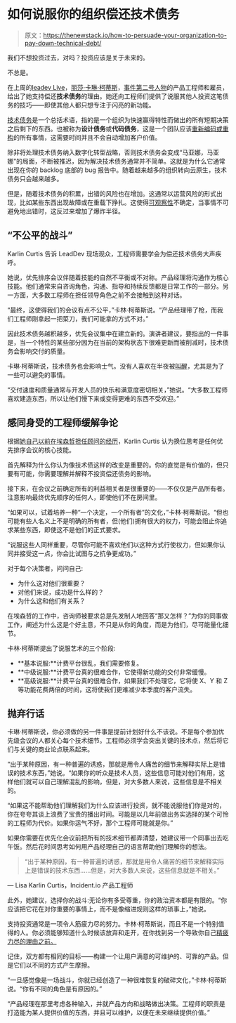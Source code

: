 # 如何说服你的组织偿还技术债务

> 原文：<https://thenewstack.io/how-to-persuade-your-organization-to-pay-down-technical-debt/>

我们不想投资过去，对吗？投资应该是关于未来的。

不总是。

在上周的[leadev Live](https://leaddev.com/leaddevlive/schedule)，[丽莎·卡琳·柯蒂斯](https://twitter.com/paprikati_eng)，[事件第二号人物](http://incident.io)的产品工程师和雇员，给出了她支持偿还**技术债务**的理由。她还向工程师们提供了说服其他人投资这笔债务的技巧——即使其他人都只想专注于闪亮的新功能。

[技术债务](https://thenewstack.io/stop-technical-debt-before-it-damages-your-company/)是一个总括术语，指的是一个组织为快速赢得特性而做出的所有短期决策之后剩下的东西。也被称为**设计债务**或**代码债务**，这是一个团队应该[重新编码或重构](https://thenewstack.io/to-reduce-tech-debt-eliminate-dependencies-and-refactoring/)的所有事情，这需要时间并且不会自动增加客户价值。

除非将处理技术债务纳入数字化转型战略，否则技术债务会变成“马亚娜，马亚娜”的局面，不断被推迟，因为解决技术债务通常并不简单。这就是为什么它通常出现在你的 backlog 底部的 bug 报告中。随着越来越多的组织转向云原生，技术债务只会越来越多。

但是，随着技术债务的积累，出错的风险也在增加。这通常以运营风险的形式出现，比如某些东西出现故障或在重载下挣扎。这使得[可观察性](https://thenewstack.io/monitoring-and-observability-whats-the-difference-and-why-does-it-matter/)不确定，当事情不可避免地出错时，这反过来增加了爆炸半径。

## “不公平的战斗”

Karlin Curtis 告诉 LeadDev 现场观众，工程师需要学会为偿还技术债务大声疾呼。

她说，优先排序会议伴随着技能的自然不平衡或不对称。产品经理将沟通作为核心技能。他们通常来自咨询角色，沟通、指导和持续反馈都是日常工作的一部分。另一方面，大多数工程师在担任领导角色之前不会接触到这种对话。

“最终，这使得我们的会议有点不公平，”卡林·柯蒂斯说。“产品经理带了枪，而我们工程师刚拿起一把菜刀，我们可能拿的方式不对。”

因此技术债务越积越多，优先会议集中在建立新的。演讲者建议，要指出的一件事是，当一个特性的某些部分因为在当前的架构状态下很难更新而被削减时，技术债务会影响交付的质量。

卡琳·柯蒂斯说，技术债务也会影响士气。没有人喜欢在半夜被[叫醒](https://thenewstack.io/call-rotations-best-wake-devs-middle-night/)，尤其是为了一些可以避免的事情。

“交付速度和质量通常与开发人员的快乐和满意度密切相关，”她说。“大多数工程师喜欢建造东西，所以让他们慢下来或变得更难的东西不受欢迎。”

## 感同身受的工程师缓解争论

根据[她自己以前在埃森哲担任顾问的经历](https://www.linkedin.com/in/lisa-karlin-curtis-a4563920/)，Karlin Curtis 认为换位思考是任何优先排序会议的核心技能。

首先解释为什么你认为像技术债这样的改变是重要的。你的直觉是有价值的，但只要有可能，你需要理解并解释不投资偿还债务的影响。

接下来，在会议之前确定所有的利益相关者是很重要的——不仅仅是产品所有者。注意影响最终优先顺序的任何人，即使他们不在房间里。

“如果可以，试着培养一种“一个决定，一个所有者”的文化，”卡林·柯蒂斯说。“但也可能有些人名义上不是明确的所有者，但(他们)拥有很大的权力，可能会阻止你追求某些东西，即使这不是他们的正式要求。

“说服这些人同样重要，尽管你可能不喜欢他们以这种方式行使权力，但如果你认同并接受这一点，你会比试图与之抗争更成功。”

对于每个决策者，问问自己:

*   为什么这对他们很重要？
*   对他们来说，成功是什么样的？
*   为什么这和他们有关系？

在埃森哲的工作中，咨询师被要求总是先发制人地回答“那又怎样？”为你的同事做工作，阐述为什么这是个好主意，不只是从你的角度，而是为他们，尽可能量化细节。

卡林·柯蒂斯提出了说服艺术的三个阶段:

*   **基本说服:**计费平台很乱，我们需要修复。
*   **中级说服:**计费平台真的很难合作，它使得新功能的交付非常缓慢。
*   **高级说服:**计费平台真的很难合作，如果我们不处理它，它将使 X、Y 和 Z 等功能花费两倍的时间，这将使我们更难减少本季度的客户流失。

## 抛弃行话

卡琳·柯蒂斯说，你必须做的另一件事是提前计划好什么不该说。不是每个参加优先级会议的人都关心每个技术细节。工程师必须学会突出关键的技术点，然后将它们与关键的商业论点联系起来。

“出于某种原因，有一种普遍的诱惑，那就是用令人痛苦的细节来解释实际上是错误的技术东西，”她说。“如果你的听众是技术人员，这些信息可能对他们有用，这样他们就可以自己理解混乱的影响，但是，对大多数人来说，这些信息是不相关的。

“如果这不能帮助他们理解我们为什么应该进行投资，就不能说服他们你是对的，你在夸夸其谈上浪费了宝贵的播出时间。可能是以几年前做出务实选择的某个可怜的工程师为代价。如果你运气不好，那个工程师可能就是你。”

如果你需要在优先化会议前把所有的技术细节都弄清楚，她建议带一个同事出去吃午饭。然后花时间思考如何用产品经理自己的语言帮助他们理解你的想法。

> “出于某种原因，有一种普遍的诱惑，那就是用令人痛苦的细节来解释实际上是错误的技术东西……但是，对大多数人来说，这些信息就是不相关。”

— Lisa Karlin Curtis，Incident.io 产品工程师

此外，她建议，选择你的战斗:无论你有多受尊重，你的政治资本都是有限的。“你应该把它花在对你重要的事情上，而不是像缩进规则这样的琐事上，”她说。

支持投资通常是一项令人筋疲力尽的努力。卡林·柯蒂斯说，而且不是一个特别值得的人。你必须能够知道什么时候该放弃和走开，在你找到另一个导致你自己[精疲力尽的理由之前。](https://thenewstack.io/this-cant-be-normal-the-tech-industry-after-a-year-of-burnout/)

记住，双方都有相同的目标——构建一个让用户满意的可维护的、可靠的产品。但是它们以不同的方式产生摩擦。

“一旦感觉像是一场战斗，你就已经创造了一种很难恢复的破碎文化，”卡林·柯蒂斯说。“你有不同的角色是有原因的。”

“产品经理在那里考虑各种输入，并就产品方向和战略做出决策。工程师的职责是打造能为某人提供价值的东西，并且可以维护，以便在未来继续提供价值。”

<svg xmlns:xlink="http://www.w3.org/1999/xlink" viewBox="0 0 68 31" version="1.1"><title>Group</title> <desc>Created with Sketch.</desc></svg>